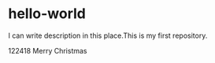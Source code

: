 # hello-world
I can write description in this place.This is my first repository.

122418 Merry Christmas
